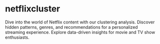# netflixcluster
Dive into the world of Netflix content with our clustering analysis. Discover hidden patterns, genres, and recommendations for a personalized streaming experience. Explore data-driven insights for movie and TV show enthusiasts.
